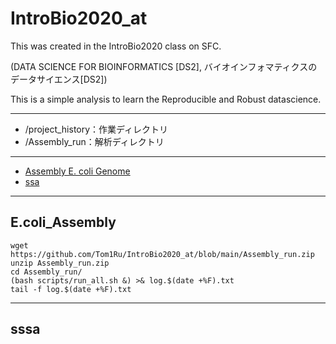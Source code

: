 # IntroBio2020_at
This was created in the IntroBio2020 class on SFC.

(DATA SCIENCE FOR BIOINFORMATICS [DS2], バイオインフォマティクスのデータサイエンス[DS2])

This is a simple analysis to learn the Reproducible and Robust datascience.

---
- /project_history：作業ディレクトリ
- /Assembly_run：解析ディレクトリ
---


- [Assembly E. coli Genome](#E.coli_Assembly)
- [ssa](#sssa)

---


## E.coli_Assembly
 ```
wget https://github.com/Tom1Ru/IntroBio2020_at/blob/main/Assembly_run.zip
unzip Assembly_run.zip
cd Assembly_run/
(bash scripts/run_all.sh &) >& log.$(date +%F).txt
tail -f log.$(date +%F).txt
```



---
## sssa
